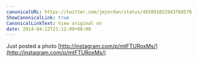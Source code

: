 ```yaml
---
canonicalURL: https://twitter.com/jmjordan/status/455091022943768576
ShowCanonicalLink: true
CanonicalLinkText: View original on
date: 2014-04-12T21:12:09+00:00
---
```

Just posted a photo [http://instagram.com/p/mtFTURoxMs/](http://instagram.com/p/mtFTURoxMs/)